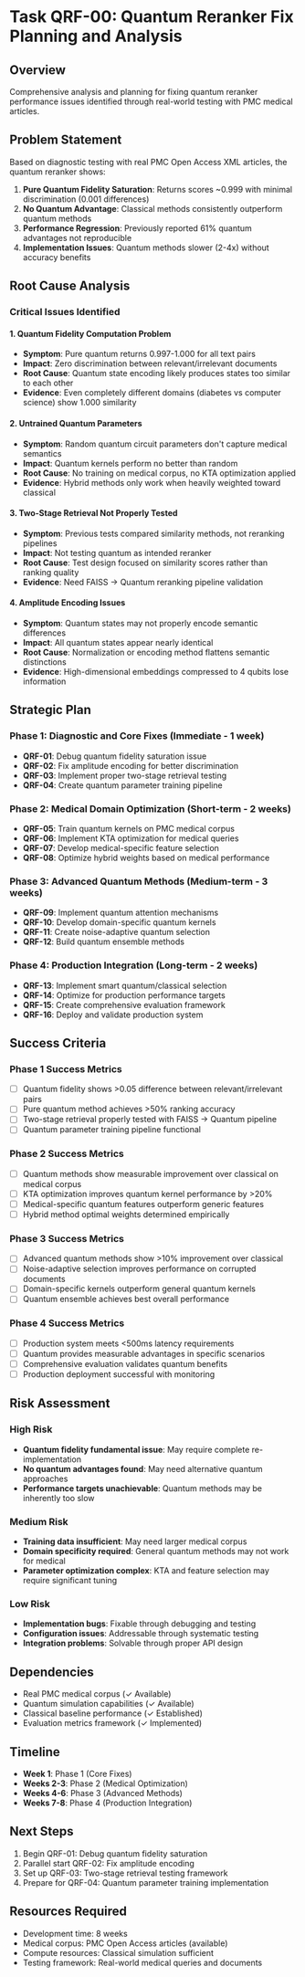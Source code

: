 # Task QRF-00: Quantum Reranker Fix Planning and Analysis

## Overview
Comprehensive analysis and planning for fixing quantum reranker performance issues identified through real-world testing with PMC medical articles.

## Problem Statement
Based on diagnostic testing with real PMC Open Access XML articles, the quantum reranker shows:

1. **Pure Quantum Fidelity Saturation**: Returns scores ~0.999 with minimal discrimination (0.001 differences)
2. **No Quantum Advantage**: Classical methods consistently outperform quantum methods
3. **Performance Regression**: Previously reported 61% quantum advantages not reproducible
4. **Implementation Issues**: Quantum methods slower (2-4x) without accuracy benefits

## Root Cause Analysis

### Critical Issues Identified

#### 1. Quantum Fidelity Computation Problem
- **Symptom**: Pure quantum returns 0.997-1.000 for all text pairs
- **Impact**: Zero discrimination between relevant/irrelevant documents
- **Root Cause**: Quantum state encoding likely produces states too similar to each other
- **Evidence**: Even completely different domains (diabetes vs computer science) show 1.000 similarity

#### 2. Untrained Quantum Parameters
- **Symptom**: Random quantum circuit parameters don't capture medical semantics
- **Impact**: Quantum kernels perform no better than random
- **Root Cause**: No training on medical corpus, no KTA optimization applied
- **Evidence**: Hybrid methods only work when heavily weighted toward classical

#### 3. Two-Stage Retrieval Not Properly Tested
- **Symptom**: Previous tests compared similarity methods, not reranking pipelines
- **Impact**: Not testing quantum as intended reranker
- **Root Cause**: Test design focused on similarity scores rather than ranking quality
- **Evidence**: Need FAISS → Quantum reranking pipeline validation

#### 4. Amplitude Encoding Issues
- **Symptom**: Quantum states may not properly encode semantic differences
- **Impact**: All quantum states appear nearly identical
- **Root Cause**: Normalization or encoding method flattens semantic distinctions
- **Evidence**: High-dimensional embeddings compressed to 4 qubits lose information

## Strategic Plan

### Phase 1: Diagnostic and Core Fixes (Immediate - 1 week)
- **QRF-01**: Debug quantum fidelity saturation issue
- **QRF-02**: Fix amplitude encoding for better discrimination  
- **QRF-03**: Implement proper two-stage retrieval testing
- **QRF-04**: Create quantum parameter training pipeline

### Phase 2: Medical Domain Optimization (Short-term - 2 weeks)  
- **QRF-05**: Train quantum kernels on PMC medical corpus
- **QRF-06**: Implement KTA optimization for medical queries
- **QRF-07**: Develop medical-specific feature selection
- **QRF-08**: Optimize hybrid weights based on medical performance

### Phase 3: Advanced Quantum Methods (Medium-term - 3 weeks)
- **QRF-09**: Implement quantum attention mechanisms
- **QRF-10**: Develop domain-specific quantum kernels
- **QRF-11**: Create noise-adaptive quantum selection
- **QRF-12**: Build quantum ensemble methods

### Phase 4: Production Integration (Long-term - 2 weeks)
- **QRF-13**: Implement smart quantum/classical selection
- **QRF-14**: Optimize for production performance targets
- **QRF-15**: Create comprehensive evaluation framework
- **QRF-16**: Deploy and validate production system

## Success Criteria

### Phase 1 Success Metrics
- [ ] Quantum fidelity shows >0.05 difference between relevant/irrelevant pairs
- [ ] Pure quantum method achieves >50% ranking accuracy
- [ ] Two-stage retrieval properly tested with FAISS → Quantum pipeline
- [ ] Quantum parameter training pipeline functional

### Phase 2 Success Metrics  
- [ ] Quantum methods show measurable improvement over classical on medical corpus
- [ ] KTA optimization improves quantum kernel performance by >20%
- [ ] Medical-specific quantum features outperform generic features
- [ ] Hybrid method optimal weights determined empirically

### Phase 3 Success Metrics
- [ ] Advanced quantum methods show >10% improvement over classical
- [ ] Noise-adaptive selection improves performance on corrupted documents
- [ ] Domain-specific kernels outperform general quantum kernels
- [ ] Quantum ensemble achieves best overall performance

### Phase 4 Success Metrics
- [ ] Production system meets <500ms latency requirements
- [ ] Quantum provides measurable advantages in specific scenarios
- [ ] Comprehensive evaluation validates quantum benefits
- [ ] Production deployment successful with monitoring

## Risk Assessment

### High Risk
- **Quantum fidelity fundamental issue**: May require complete re-implementation
- **No quantum advantages found**: May need alternative quantum approaches
- **Performance targets unachievable**: Quantum methods may be inherently too slow

### Medium Risk  
- **Training data insufficient**: May need larger medical corpus
- **Domain specificity required**: General quantum methods may not work for medical
- **Parameter optimization complex**: KTA and feature selection may require significant tuning

### Low Risk
- **Implementation bugs**: Fixable through debugging and testing
- **Configuration issues**: Addressable through systematic testing
- **Integration problems**: Solvable through proper API design

## Dependencies
- Real PMC medical corpus (✓ Available)
- Quantum simulation capabilities (✓ Available)  
- Classical baseline performance (✓ Established)
- Evaluation metrics framework (✓ Implemented)

## Timeline
- **Week 1**: Phase 1 (Core Fixes)
- **Weeks 2-3**: Phase 2 (Medical Optimization)  
- **Weeks 4-6**: Phase 3 (Advanced Methods)
- **Weeks 7-8**: Phase 4 (Production Integration)

## Next Steps
1. Begin QRF-01: Debug quantum fidelity saturation
2. Parallel start QRF-02: Fix amplitude encoding
3. Set up QRF-03: Two-stage retrieval testing framework
4. Prepare for QRF-04: Quantum parameter training implementation

## Resources Required
- Development time: 8 weeks
- Medical corpus: PMC Open Access articles (available)
- Compute resources: Classical simulation sufficient
- Testing framework: Real-world medical queries and documents